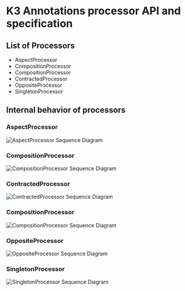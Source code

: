 # K3 Annotations processor API and specification 
## List of Processors
* AspectProcessor
* CompositionProcessor
* CompositionProcessor
* ContractedProcessor
* OppositeProcessor
* SingletonProcessor

## Internal behavior of processors 

### AspectProcessor
![AspectProcessor Sequence Diagram](doc-files/AspectProcessor_SD.png) 

### CompositionProcessor
![CompositionProcessor Sequence Diagram](doc-files/CompositionProcessor_SD.png)

### ContractedProcessor
![ContractedProcessor Sequence Diagram](doc-files/ContractedProcessor_SD.png)

### CompositionProcessor
![CompositionProcessor Sequence Diagram](doc-files/CompositionProcessor_SD.png)

### OppositeProcessor
![OppositeProcessor Sequence Diagram](doc-files/OppositeProcessor_SD.png)

### SingletonProcessor
![SingletonProcessor Sequence Diagram](doc-files/SingletonProcessor_SD.png)